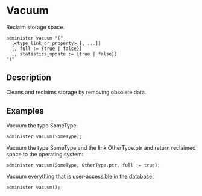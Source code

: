 # Vacuum

Reclaim storage space.

```edgeql-synopsis
administer vacuum "("
  [<type_link_or_property> [, ...]]
  [, full := {true | false}]
  [, statistics_update := {true | false}]
")"
```

## Description

Cleans and reclaims storage by removing obsolete data.

## Examples

Vacuum the type SomeType:

```edgeql
administer vacuum(SomeType);
```

Vacuum the type SomeType and the link OtherType.ptr and return reclaimed space to the operating system:

```edgeql
administer vacuum(SomeType, OtherType.ptr, full := true);
```

Vacuum everything that is user-accessible in the database:

```edgeql
administer vacuum();
```

